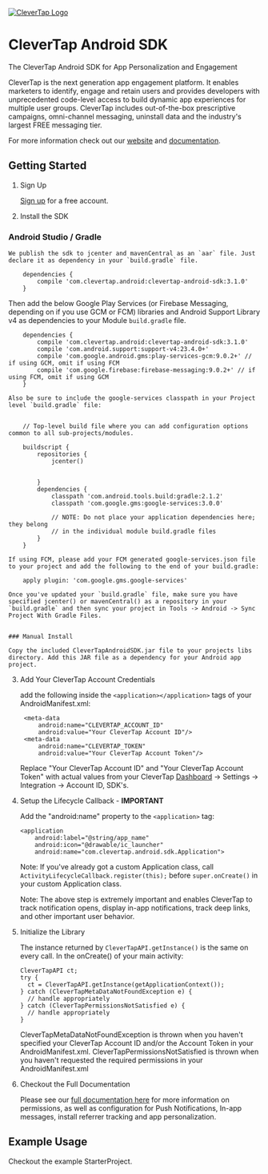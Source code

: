 [![CleverTap Logo](http://staging.support.wizrocket.com.s3-website-eu-west-1.amazonaws.com/images/CleverTap_logo.png)](http:www.clevertap.com)

# CleverTap Android SDK  

The CleverTap Android SDK for App Personalization and Engagement  

CleverTap is the next generation app engagement platform. It enables marketers to identify, engage and retain users and provides developers with unprecedented code-level access to build dynamic app experiences for multiple user groups. CleverTap includes out-of-the-box prescriptive campaigns, omni-channel messaging, uninstall data and the industry's largest FREE messaging tier.

For more information check out our [website](https://clevertap.com "CleverTap") and [documentation](http://support.clevertap.com "CleverTap Technical Documentation").

## Getting Started

1. Sign Up

    [Sign up](https://clevertap.com/sign-up) for a free account.  

2.  Install the SDK
### Android Studio / Gradle     
        
    We publish the sdk to jcenter and mavenCentral as an `aar` file. Just declare it as dependency in your `build.gradle` file.     
        
        dependencies {      
            compile 'com.clevertap.android:clevertap-android-sdk:3.1.0'     
        }       
        
   Then add the below Google Play Services (or Firebase Messaging, depending on if you use GCM or FCM) libraries and Android Support Library v4 as dependencies to your Module `build.gradle` file.                 
        
        dependencies {      
            compile 'com.clevertap.android:clevertap-android-sdk:3.1.0'     
            compile 'com.android.support:support-v4:23.4.0+'        
            compile 'com.google.android.gms:play-services-gcm:9.0.2+' // if using GCM, omit if using FCM       
            compile 'com.google.firebase:firebase-messaging:9.0.2+' // if using FCM, omit if using GCM
        }       
        
    Also be sure to include the google-services classpath in your Project level `build.gradle` file:        
        
        
        // Top-level build file where you can add configuration options common to all sub-projects/modules.         
        
        buildscript {       
            repositories {      
                jcenter()       
        
        
            }       
            dependencies {      
                classpath 'com.android.tools.build:gradle:2.1.2'        
                classpath 'com.google.gms:google-services:3.0.0'        
        
                // NOTE: Do not place your application dependencies here; they belong       
                // in the individual module build.gradle files      
            }       
        }       
        
    If using FCM, please add your FCM generated google-services.json file to your project and add the following to the end of your build.gradle:

        apply plugin: 'com.google.gms.google-services'

    Once you've updated your `build.gradle` file, make sure you have specified jcenter() or mavenCentral() as a repository in your `build.gradle` and then sync your project in Tools -> Android -> Sync Project With Gradle Files.     
 

    ### Manual Install

    Copy the included CleverTapAndroidSDK.jar file to your projects libs directory. Add this JAR file as a dependency for your Android app project.

3. Add Your CleverTap Account Credentials

    add the following inside the `<application></application>` tags of your AndroidManifest.xml:  
    
        <meta-data  
            android:name="CLEVERTAP_ACCOUNT_ID"  
            android:value="Your CleverTap Account ID"/>  
        <meta-data  
            android:name="CLEVERTAP_TOKEN"  
            android:value="Your CleverTap Account Token"/>

    Replace "Your CleverTap Account ID" and "Your CleverTap Account Token" with actual values from your CleverTap [Dashboard](https://dashboard.clevertap.com) -> Settings -> Integration -> Account ID, SDK's.

4.  Setup the Lifecycle Callback - **IMPORTANT**

    Add the "android:name" property to the `<application>` tag:

        <application
            android:label="@string/app_name"
            android:icon="@drawable/ic_launcher"
            android:name="com.clevertap.android.sdk.Application">

    Note: If you've already got a custom Application class, call `ActivityLifecycleCallback.register(this);` before `super.onCreate()` in your custom Application class.

    Note: The above step is extremely important and enables CleverTap to track notification opens, display in-app notifications, track deep links, and other important user behavior.

5.  Initialize the Library

    The instance returned by `CleverTapAPI.getInstance()` is the same on every call.  In the onCreate() of your main activity:

        CleverTapAPI ct;
        try {
          ct = CleverTapAPI.getInstance(getApplicationContext());
        } catch (CleverTapMetaDataNotFoundException e) {
          // handle appropriately
        } catch (CleverTapPermissionsNotSatisfied e) {
          // handle appropriately
        }

    CleverTapMetaDataNotFoundException is thrown when you haven't specified your CleverTap Account ID and/or the Account Token in your AndroidManifest.xml. CleverTapPermissionsNotSatisfied is thrown when you haven't requested the required permissions in your AndroidManifest.xml

6.  Checkout the Full Documentation

    Please see our [full documentation here](https://support.clevertap.com/integration/android-sdk/) for more information on permissions, as well as configuration for Push Notifications, In-app messages, install referrer tracking and app personalization.

## Example Usage
Checkout the example StarterProject.

